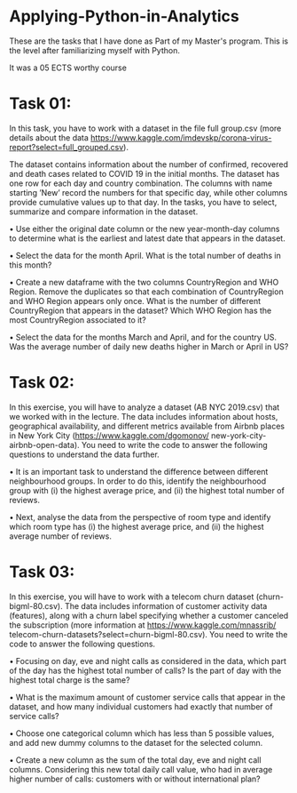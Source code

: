 # Applying-Python-in-Analytics

These are the tasks that I have done as Part of my Master's program. This is the level after familiarizing myself with Python.

It was a 05 ECTS worthy course

# Task 01: 
In this task, you have to work with a dataset in the file full group.csv (more details about the
data https://www.kaggle.com/imdevskp/corona-virus-report?select=full_grouped.csv). 

The dataset contains information about the number of confirmed, recovered and death
cases related to COVID 19 in the initial months. The dataset has one row for each day and country
combination. The columns with name starting ’New’ record the numbers for that specific day, while
other columns provide cumulative values up to that day. In the tasks, you have to select, summarize and
compare information in the dataset.

• Use either the original date column or the new year-month-day columns to determine what is the
earliest and latest date that appears in the dataset.

• Select the data for the month April. What is the total number of deaths in this month?

• Create a new dataframe with the two columns CountryRegion and WHO Region. Remove the
duplicates so that each combination of CountryRegion and WHO Region appears only once. What
is the number of different CountryRegion that appears in the dataset? Which WHO Region has the
most CountryRegion associated to it?

• Select the data for the months March and April, and for the country US. Was the average number
of daily new deaths higher in March or April in US?

# Task 02: 
In this exercise, you will have to analyze a dataset (AB NYC 2019.csv) that we worked
with in the lecture. The data includes information about hosts, geographical availability, and different metrics available from Airbnb places in New York City (https://www.kaggle.com/dgomonov/
new-york-city-airbnb-open-data). You need to write the code to answer the following questions to
understand the data further.

• It is an important task to understand the difference between different neighbourhood groups. In
order to do this, identify the neighbourhood group with (i) the highest average price, and (ii) the
highest total number of reviews.

• Next, analyse the data from the perspective of room type and identify which room type has (i) the
highest average price, and (ii) the highest average number of reviews.


# Task 03: 
In this exercise, you will have to work with a telecom churn dataset (churn-bigml-80.csv).
The data includes information of customer activity data (features), along with a churn label specifying
whether a customer canceled the subscription (more information at https://www.kaggle.com/mnassrib/
telecom-churn-datasets?select=churn-bigml-80.csv). You need to write the code to answer the
following questions.

• Focusing on day, eve and night calls as considered in the data, which part of the day has the highest
total number of calls? Is the part of day with the highest total charge is the same?

• What is the maximum amount of customer service calls that appear in the dataset, and how many
individual customers had exactly that number of service calls?

• Choose one categorical column which has less than 5 possible values, and add new dummy columns
to the dataset for the selected column.

• Create a new column as the sum of the total day, eve and night call columns. Considering this
new total daily call value, who had in average higher number of calls: customers with or without
international plan?
